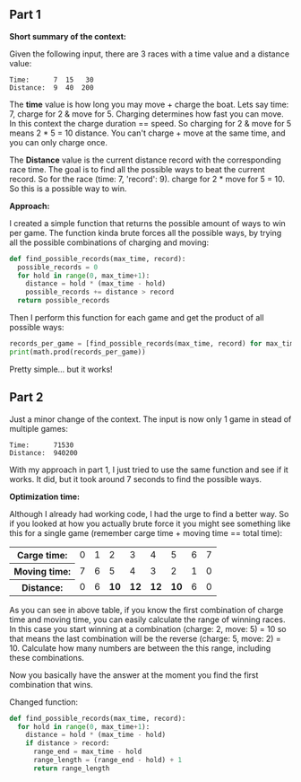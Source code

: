 ## Part 1

**Short summary of the context:**

Given the following input, there are 3 races with a time value and a distance value:

```
Time:      7  15   30
Distance:  9  40  200
```

The **time** value is how long you may move + charge the boat. Lets say time: 7, charge for 2 & move for 5. Charging determines how fast you can move. In this context the charge duration == speed. So charging for 2 & move for 5 means 2 \* 5 = 10 distance. You can't charge + move at the same time, and you can only charge once.

The **Distance** value is the current distance record with the corresponding race time. The goal is to find all the possible ways to beat the current record. So for the race (time: 7, 'record': 9). charge for 2 \* move for 5 = 10. So this is a possible way to win.

**Approach:**

I created a simple function that returns the possible amount of ways to win per game. The function kinda brute forces all the possible ways, by trying all the possible combinations of charging and moving:

```python
def find_possible_records(max_time, record):
  possible_records = 0
  for hold in range(0, max_time+1):
    distance = hold * (max_time - hold)
    possible_records += distance > record
  return possible_records
```

Then I perform this function for each game and get the product of all possible ways:

```python
records_per_game = [find_possible_records(max_time, record) for max_time, record in races]
print(math.prod(records_per_game))
```

Pretty simple... but it works!

## Part 2

Just a minor change of the context. The input is now only 1 game in stead of multiple games:

```
Time:      71530
Distance:  940200
```

With my approach in part 1, I just tried to use the same function and see if it works. It did, but it took around 7 seconds to find the possible ways.

**Optimization time:**

Although I already had working code, I had the urge to find a better way. So if you looked at how you actually brute force it you might see something like this for a single game (remember carge time + moving time == total time):

<table>
  <tr>
    <th>Carge time:</th>
    <td>0</td>
    <td>1</td>
    <td>2</td>
    <td>3</td>
    <td>4</td>
    <td>5</td>
    <td>6</td>
    <td>7</td>
  </tr>
  <tr>
    <th>Moving time:</th>
    <td>7</td>
    <td>6</td>
    <td>5</td>
    <td>4</td>
    <td>3</td>
    <td>2</td>
    <td>1</td>
    <td>0</td>
  </tr>
  <tr>
    <th>Distance:</th>
    <td>0</td>
    <td>6</td>
    <td><b>10</b></td>
    <td><b>12</b></td>
    <td><b>12</b></td>
    <td><b>10</b></td>
    <td>6</td>
    <td>0</td>
  </tr>
</table>

As you can see in above table, if you know the first combination of charge time and moving time, you can easily calculate the range of winning races. In this case you start winning at a combination (charge: 2, move: 5) = 10 so that means the last combination will be the reverse (charge: 5, move: 2) = 10. Calculate how many numbers are between the this range, including these combinations.

Now you basically have the answer at the moment you find the first combination that wins.

Changed function:

```python
def find_possible_records(max_time, record):
  for hold in range(0, max_time+1):
    distance = hold * (max_time - hold)
    if distance > record:
      range_end = max_time - hold
      range_length = (range_end - hold) + 1
      return range_length
```
